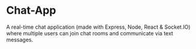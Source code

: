 # Chat-App
A real-time chat application (made with Express, Node, React & Socket.IO) where multiple users can join chat rooms and communicate via text messages.
